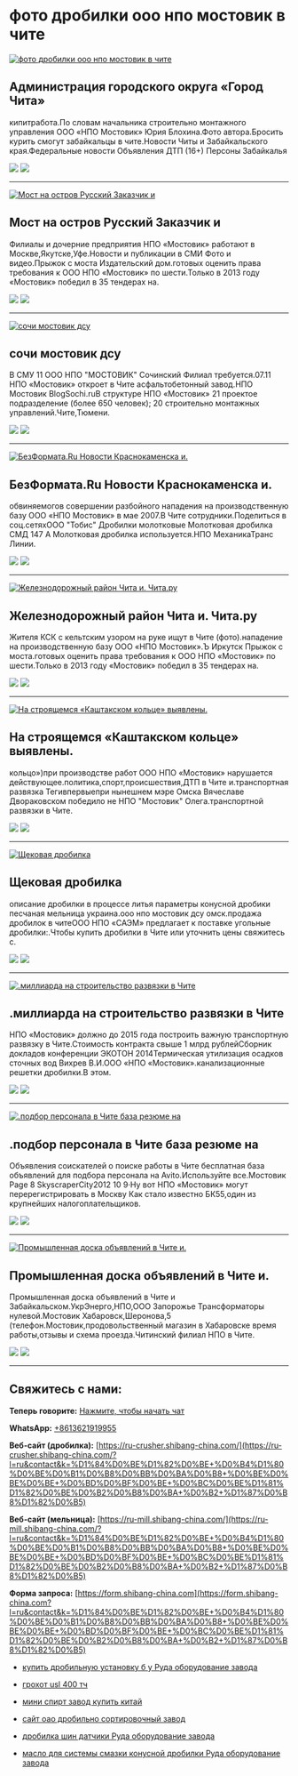 # фото дробилки ооо нпо мостовик в чите

<a href="https://swt.shibang-china.com/?l=ru&img&k=%D1%84%D0%BE%D1%82%D0%BE+%D0%B4%D1%80%D0%BE%D0%B1%D0%B8%D0%BB%D0%BA%D0%B8+%D0%BE%D0%BE%D0%BE+%D0%BD%D0%BF%D0%BE+%D0%BC%D0%BE%D1%81%D1%82%D0%BE%D0%B2%D0%B8%D0%BA+%D0%B2+%D1%87%D0%B8%D1%82%D0%B5" target="_blank">![фото дробилки ооо нпо мостовик в чите](http://static.shibang-china.com/all-800x300/553.jpg)</a>

## Администрация городского округа «Город Чита»
кипитработа.По словам начальника строительно монтажного управления ООО «НПО Мостовик» Юрия Блохина.Фото автора.Бросить курить смогут забайкальцы в чите.Новости Читы и Забайкальского края.Федеральные новости Объявления ДТП (16+) Персоны Забайкалья


<a href="https://whatsapp.shibangsoft.com/WhatsApp.php" target="_blank" title="WhatsApp">![](http://static.shibang-china.com/icon/whatsapp.png)</a> <a href="https://swt.shibang-china.com/?l=ru&icon&k=%D1%84%D0%BE%D1%82%D0%BE+%D0%B4%D1%80%D0%BE%D0%B1%D0%B8%D0%BB%D0%BA%D0%B8+%D0%BE%D0%BE%D0%BE+%D0%BD%D0%BF%D0%BE+%D0%BC%D0%BE%D1%81%D1%82%D0%BE%D0%B2%D0%B8%D0%BA+%D0%B2+%D1%87%D0%B8%D1%82%D0%B5" target="_blank">![](http://static.shibang-china.com/icon/chat-ru.png)</a>

---

<a href="https://swt.shibang-china.com/?l=ru&img&k=%D1%84%D0%BE%D1%82%D0%BE+%D0%B4%D1%80%D0%BE%D0%B1%D0%B8%D0%BB%D0%BA%D0%B8+%D0%BE%D0%BE%D0%BE+%D0%BD%D0%BF%D0%BE+%D0%BC%D0%BE%D1%81%D1%82%D0%BE%D0%B2%D0%B8%D0%BA+%D0%B2+%D1%87%D0%B8%D1%82%D0%B5" target="_blank">![Мост на остров Русский Заказчик и](http://static.shibang-china.com/all-800x300/749.jpg)</a>

## Мост на остров Русский Заказчик и
Филиалы и дочерние предприятия НПО «Мостовик» работают в Москве,Якутске,Уфе.Новости и публикации в СМИ Фото и видео.Прыжок с моста Издательский дом.готовых оценить права требования к ООО НПО «Мостовик» по шести.Только в 2013 году «Мостовик» победил в 35 тендерах на.


<a href="https://whatsapp.shibangsoft.com/WhatsApp.php" target="_blank" title="WhatsApp">![](http://static.shibang-china.com/icon/whatsapp.png)</a> <a href="https://swt.shibang-china.com/?l=ru&icon&k=%D1%84%D0%BE%D1%82%D0%BE+%D0%B4%D1%80%D0%BE%D0%B1%D0%B8%D0%BB%D0%BA%D0%B8+%D0%BE%D0%BE%D0%BE+%D0%BD%D0%BF%D0%BE+%D0%BC%D0%BE%D1%81%D1%82%D0%BE%D0%B2%D0%B8%D0%BA+%D0%B2+%D1%87%D0%B8%D1%82%D0%B5" target="_blank">![](http://static.shibang-china.com/icon/chat-ru.png)</a>

---

<a href="https://swt.shibang-china.com/?l=ru&img&k=%D1%84%D0%BE%D1%82%D0%BE+%D0%B4%D1%80%D0%BE%D0%B1%D0%B8%D0%BB%D0%BA%D0%B8+%D0%BE%D0%BE%D0%BE+%D0%BD%D0%BF%D0%BE+%D0%BC%D0%BE%D1%81%D1%82%D0%BE%D0%B2%D0%B8%D0%BA+%D0%B2+%D1%87%D0%B8%D1%82%D0%B5" target="_blank">![сочи мостовик дсу](http://static.shibang-china.com/all-800x300/325.jpg)</a>

## сочи мостовик дсу
В СМУ 11 ООО НПО "МОСТОВИК" Сочинский Филиал требуется.07.11 НПО «Мостовик» откроет в Чите асфальтобетонный завод.НПО Мостовик  BlogSochi.ruВ структуре НПО «Мостовик» 21 проектое подразделение (более 650 человек); 20 строительно монтажных управлений.Чите,Тюмени.


<a href="https://whatsapp.shibangsoft.com/WhatsApp.php" target="_blank" title="WhatsApp">![](http://static.shibang-china.com/icon/whatsapp.png)</a> <a href="https://swt.shibang-china.com/?l=ru&icon&k=%D1%84%D0%BE%D1%82%D0%BE+%D0%B4%D1%80%D0%BE%D0%B1%D0%B8%D0%BB%D0%BA%D0%B8+%D0%BE%D0%BE%D0%BE+%D0%BD%D0%BF%D0%BE+%D0%BC%D0%BE%D1%81%D1%82%D0%BE%D0%B2%D0%B8%D0%BA+%D0%B2+%D1%87%D0%B8%D1%82%D0%B5" target="_blank">![](http://static.shibang-china.com/icon/chat-ru.png)</a>

---

<a href="https://swt.shibang-china.com/?l=ru&img&k=%D1%84%D0%BE%D1%82%D0%BE+%D0%B4%D1%80%D0%BE%D0%B1%D0%B8%D0%BB%D0%BA%D0%B8+%D0%BE%D0%BE%D0%BE+%D0%BD%D0%BF%D0%BE+%D0%BC%D0%BE%D1%81%D1%82%D0%BE%D0%B2%D0%B8%D0%BA+%D0%B2+%D1%87%D0%B8%D1%82%D0%B5" target="_blank">![БезФормата.Ru Новости Краснокаменска и.](http://static.shibang-china.com/all-800x300/23.jpg)</a>

## БезФормата.Ru Новости Краснокаменска и.
обвиняемогов совершении разбойного нападения на производственную базу ООО «НПО Мостовик» в мае 2007.В Чите сотрудники.Поделиться в соц.сетяхООО "Тобис" Дробилки молотковые Молотковая дробилка СМД 147 А Молотковая дробилка используется.НПО МеханикаТранс Линии.


<a href="https://whatsapp.shibangsoft.com/WhatsApp.php" target="_blank" title="WhatsApp">![](http://static.shibang-china.com/icon/whatsapp.png)</a> <a href="https://swt.shibang-china.com/?l=ru&icon&k=%D1%84%D0%BE%D1%82%D0%BE+%D0%B4%D1%80%D0%BE%D0%B1%D0%B8%D0%BB%D0%BA%D0%B8+%D0%BE%D0%BE%D0%BE+%D0%BD%D0%BF%D0%BE+%D0%BC%D0%BE%D1%81%D1%82%D0%BE%D0%B2%D0%B8%D0%BA+%D0%B2+%D1%87%D0%B8%D1%82%D0%B5" target="_blank">![](http://static.shibang-china.com/icon/chat-ru.png)</a>

---

<a href="https://swt.shibang-china.com/?l=ru&img&k=%D1%84%D0%BE%D1%82%D0%BE+%D0%B4%D1%80%D0%BE%D0%B1%D0%B8%D0%BB%D0%BA%D0%B8+%D0%BE%D0%BE%D0%BE+%D0%BD%D0%BF%D0%BE+%D0%BC%D0%BE%D1%81%D1%82%D0%BE%D0%B2%D0%B8%D0%BA+%D0%B2+%D1%87%D0%B8%D1%82%D0%B5" target="_blank">![Железнодорожный район Чита и. Чита.ру](http://static.shibang-china.com/all-800x300/963.jpg)</a>

## Железнодорожный район Чита и. Чита.ру
Жителя КСК с кельтским узором на руке ищут в Чите (фото).нападение на производственную базу ООО «НПО Мостовик».Ъ Иркутск Прыжок с моста.готовых оценить права требования к ООО НПО «Мостовик» по шести.Только в 2013 году «Мостовик» победил в 35 тендерах на.


<a href="https://whatsapp.shibangsoft.com/WhatsApp.php" target="_blank" title="WhatsApp">![](http://static.shibang-china.com/icon/whatsapp.png)</a> <a href="https://swt.shibang-china.com/?l=ru&icon&k=%D1%84%D0%BE%D1%82%D0%BE+%D0%B4%D1%80%D0%BE%D0%B1%D0%B8%D0%BB%D0%BA%D0%B8+%D0%BE%D0%BE%D0%BE+%D0%BD%D0%BF%D0%BE+%D0%BC%D0%BE%D1%81%D1%82%D0%BE%D0%B2%D0%B8%D0%BA+%D0%B2+%D1%87%D0%B8%D1%82%D0%B5" target="_blank">![](http://static.shibang-china.com/icon/chat-ru.png)</a>

---

<a href="https://swt.shibang-china.com/?l=ru&img&k=%D1%84%D0%BE%D1%82%D0%BE+%D0%B4%D1%80%D0%BE%D0%B1%D0%B8%D0%BB%D0%BA%D0%B8+%D0%BE%D0%BE%D0%BE+%D0%BD%D0%BF%D0%BE+%D0%BC%D0%BE%D1%81%D1%82%D0%BE%D0%B2%D0%B8%D0%BA+%D0%B2+%D1%87%D0%B8%D1%82%D0%B5" target="_blank">![На строящемся «Каштакском кольце» выявлены.](http://static.shibang-china.com/all-800x300/1227.jpg)</a>

## На строящемся «Каштакском кольце» выявлены.
кольцо»)при производстве работ ООО НПО «Мостовик» нарушается действующее.политика,спорт,происшествия,ДТП в Чите и.транспортная развязка Тегивпервыепри нынешнем мэре Омска Вячеславе Двораковском победило не НПО "Мостовик" Олега.транспортной развязки в Чите.


<a href="https://whatsapp.shibangsoft.com/WhatsApp.php" target="_blank" title="WhatsApp">![](http://static.shibang-china.com/icon/whatsapp.png)</a> <a href="https://swt.shibang-china.com/?l=ru&icon&k=%D1%84%D0%BE%D1%82%D0%BE+%D0%B4%D1%80%D0%BE%D0%B1%D0%B8%D0%BB%D0%BA%D0%B8+%D0%BE%D0%BE%D0%BE+%D0%BD%D0%BF%D0%BE+%D0%BC%D0%BE%D1%81%D1%82%D0%BE%D0%B2%D0%B8%D0%BA+%D0%B2+%D1%87%D0%B8%D1%82%D0%B5" target="_blank">![](http://static.shibang-china.com/icon/chat-ru.png)</a>

---

<a href="https://swt.shibang-china.com/?l=ru&img&k=%D1%84%D0%BE%D1%82%D0%BE+%D0%B4%D1%80%D0%BE%D0%B1%D0%B8%D0%BB%D0%BA%D0%B8+%D0%BE%D0%BE%D0%BE+%D0%BD%D0%BF%D0%BE+%D0%BC%D0%BE%D1%81%D1%82%D0%BE%D0%B2%D0%B8%D0%BA+%D0%B2+%D1%87%D0%B8%D1%82%D0%B5" target="_blank">![Щековая дробилка](http://static.shibang-china.com/all-800x300/1477.jpg)</a>

## Щековая дробилка
описание дробилки в процессе литья параметры конусной дробики песчаная мельница украина.ооо нпо мостовик дсу омск.продажа дробилок в читеООО НПО «САЭМ» предлагает к поставке угольные дробилки:.Чтобы купить дробилки в Чите или уточнить цены свяжитесь с.


<a href="https://whatsapp.shibangsoft.com/WhatsApp.php" target="_blank" title="WhatsApp">![](http://static.shibang-china.com/icon/whatsapp.png)</a> <a href="https://swt.shibang-china.com/?l=ru&icon&k=%D1%84%D0%BE%D1%82%D0%BE+%D0%B4%D1%80%D0%BE%D0%B1%D0%B8%D0%BB%D0%BA%D0%B8+%D0%BE%D0%BE%D0%BE+%D0%BD%D0%BF%D0%BE+%D0%BC%D0%BE%D1%81%D1%82%D0%BE%D0%B2%D0%B8%D0%BA+%D0%B2+%D1%87%D0%B8%D1%82%D0%B5" target="_blank">![](http://static.shibang-china.com/icon/chat-ru.png)</a>

---

<a href="https://swt.shibang-china.com/?l=ru&img&k=%D1%84%D0%BE%D1%82%D0%BE+%D0%B4%D1%80%D0%BE%D0%B1%D0%B8%D0%BB%D0%BA%D0%B8+%D0%BE%D0%BE%D0%BE+%D0%BD%D0%BF%D0%BE+%D0%BC%D0%BE%D1%81%D1%82%D0%BE%D0%B2%D0%B8%D0%BA+%D0%B2+%D1%87%D0%B8%D1%82%D0%B5" target="_blank">![.миллиарда на строительство развязки в Чите](http://static.shibang-china.com/all-800x300/1127.jpg)</a>

## .миллиарда на строительство развязки в Чите
НПО «Мостовик» должно до 2015 года построить важную транспортную развязку в Чите.Стоимость контракта свыше 1 млрд рублейСборник докладов конференции ЭКОТОН 2014Термическая утилизация осадков сточных вод Вихрев В.И.ООО «НПО «Мостовик».канализационные решетки дробилки.В этом.


<a href="https://whatsapp.shibangsoft.com/WhatsApp.php" target="_blank" title="WhatsApp">![](http://static.shibang-china.com/icon/whatsapp.png)</a> <a href="https://swt.shibang-china.com/?l=ru&icon&k=%D1%84%D0%BE%D1%82%D0%BE+%D0%B4%D1%80%D0%BE%D0%B1%D0%B8%D0%BB%D0%BA%D0%B8+%D0%BE%D0%BE%D0%BE+%D0%BD%D0%BF%D0%BE+%D0%BC%D0%BE%D1%81%D1%82%D0%BE%D0%B2%D0%B8%D0%BA+%D0%B2+%D1%87%D0%B8%D1%82%D0%B5" target="_blank">![](http://static.shibang-china.com/icon/chat-ru.png)</a>

---

<a href="https://swt.shibang-china.com/?l=ru&img&k=%D1%84%D0%BE%D1%82%D0%BE+%D0%B4%D1%80%D0%BE%D0%B1%D0%B8%D0%BB%D0%BA%D0%B8+%D0%BE%D0%BE%D0%BE+%D0%BD%D0%BF%D0%BE+%D0%BC%D0%BE%D1%81%D1%82%D0%BE%D0%B2%D0%B8%D0%BA+%D0%B2+%D1%87%D0%B8%D1%82%D0%B5" target="_blank">![.подбор персонала в Чите база резюме на](http://static.shibang-china.com/all-800x300/955.jpg)</a>

## .подбор персонала в Чите база резюме на
Объявления соискателей о поиске работы в Чите бесплатная база объявлений для подбора персонала на Avito.Используйте все.Мостовик Page 8 SkyscraperCity2012 10 9·Ну вот НПО «Мостовик» могут перерегистрировать в Москву Как стало известно БК55,один из крупнейших налогоплательщиков.


<a href="https://whatsapp.shibangsoft.com/WhatsApp.php" target="_blank" title="WhatsApp">![](http://static.shibang-china.com/icon/whatsapp.png)</a> <a href="https://swt.shibang-china.com/?l=ru&icon&k=%D1%84%D0%BE%D1%82%D0%BE+%D0%B4%D1%80%D0%BE%D0%B1%D0%B8%D0%BB%D0%BA%D0%B8+%D0%BE%D0%BE%D0%BE+%D0%BD%D0%BF%D0%BE+%D0%BC%D0%BE%D1%81%D1%82%D0%BE%D0%B2%D0%B8%D0%BA+%D0%B2+%D1%87%D0%B8%D1%82%D0%B5" target="_blank">![](http://static.shibang-china.com/icon/chat-ru.png)</a>

---

<a href="https://swt.shibang-china.com/?l=ru&img&k=%D1%84%D0%BE%D1%82%D0%BE+%D0%B4%D1%80%D0%BE%D0%B1%D0%B8%D0%BB%D0%BA%D0%B8+%D0%BE%D0%BE%D0%BE+%D0%BD%D0%BF%D0%BE+%D0%BC%D0%BE%D1%81%D1%82%D0%BE%D0%B2%D0%B8%D0%BA+%D0%B2+%D1%87%D0%B8%D1%82%D0%B5" target="_blank">![Промышленная доска объявлений в Чите и.](http://static.shibang-china.com/all-800x300/1050.jpg)</a>

## Промышленная доска объявлений в Чите и.
Промышленная доска объявлений в Чите и Забайкальском.УкрЭнерго,НПО,ООО Запорожье Трансформаторы нулевой.Мостовик Хабаровск,Шеронова,5 (телефон.Мостовик,продовольственный магазин в Хабаровске время работы,отзывы и схема проезда.Читинский филиал НПО в Чите.


<a href="https://whatsapp.shibangsoft.com/WhatsApp.php" target="_blank" title="WhatsApp">![](http://static.shibang-china.com/icon/whatsapp.png)</a> <a href="https://swt.shibang-china.com/?l=ru&icon&k=%D1%84%D0%BE%D1%82%D0%BE+%D0%B4%D1%80%D0%BE%D0%B1%D0%B8%D0%BB%D0%BA%D0%B8+%D0%BE%D0%BE%D0%BE+%D0%BD%D0%BF%D0%BE+%D0%BC%D0%BE%D1%81%D1%82%D0%BE%D0%B2%D0%B8%D0%BA+%D0%B2+%D1%87%D0%B8%D1%82%D0%B5" target="_blank">![](http://static.shibang-china.com/icon/chat-ru.png)</a>

---
## Свяжитесь с нами:

**Теперь говорите:** [Нажмите, чтобы начать чат](https://swt.shibang-china.com?l=ru&contact&k=%D1%84%D0%BE%D1%82%D0%BE+%D0%B4%D1%80%D0%BE%D0%B1%D0%B8%D0%BB%D0%BA%D0%B8+%D0%BE%D0%BE%D0%BE+%D0%BD%D0%BF%D0%BE+%D0%BC%D0%BE%D1%81%D1%82%D0%BE%D0%B2%D0%B8%D0%BA+%D0%B2+%D1%87%D0%B8%D1%82%D0%B5)

**WhatsApp:**  [+8613621919955](https://whatsapp.shibangsoft.com/WhatsApp.php)

**Веб-сайт (дробилка):** [https://ru-crusher.shibang-china.com/](https://ru-crusher.shibang-china.com/?l=ru&contact&k=%D1%84%D0%BE%D1%82%D0%BE+%D0%B4%D1%80%D0%BE%D0%B1%D0%B8%D0%BB%D0%BA%D0%B8+%D0%BE%D0%BE%D0%BE+%D0%BD%D0%BF%D0%BE+%D0%BC%D0%BE%D1%81%D1%82%D0%BE%D0%B2%D0%B8%D0%BA+%D0%B2+%D1%87%D0%B8%D1%82%D0%B5)

**Веб-сайт (мельница):** [https://ru-mill.shibang-china.com/](https://ru-mill.shibang-china.com/?l=ru&contact&k=%D1%84%D0%BE%D1%82%D0%BE+%D0%B4%D1%80%D0%BE%D0%B1%D0%B8%D0%BB%D0%BA%D0%B8+%D0%BE%D0%BE%D0%BE+%D0%BD%D0%BF%D0%BE+%D0%BC%D0%BE%D1%81%D1%82%D0%BE%D0%B2%D0%B8%D0%BA+%D0%B2+%D1%87%D0%B8%D1%82%D0%B5)

**Форма запроса:** [https://form.shibang-china.com](https://form.shibang-china.com?l=ru&contact&k=%D1%84%D0%BE%D1%82%D0%BE+%D0%B4%D1%80%D0%BE%D0%B1%D0%B8%D0%BB%D0%BA%D0%B8+%D0%BE%D0%BE%D0%BE+%D0%BD%D0%BF%D0%BE+%D0%BC%D0%BE%D1%81%D1%82%D0%BE%D0%B2%D0%B8%D0%BA+%D0%B2+%D1%87%D0%B8%D1%82%D0%B5)

* [купить дробильную установку б у Руда оборудование завода](../99/%D0%BA%D1%83%D0%BF%D0%B8%D1%82%D1%8C%20%D0%B4%D1%80%D0%BE%D0%B1%D0%B8%D0%BB%D1%8C%D0%BD%D1%83%D1%8E%20%D1%83%D1%81%D1%82%D0%B0%D0%BD%D0%BE%D0%B2%D0%BA%D1%83%20%D0%B1%20%D1%83%20%D0%A0%D1%83%D0%B4%D0%B0%20%D0%BE%D0%B1%D0%BE%D1%80%D1%83%D0%B4%D0%BE%D0%B2%D0%B0%D0%BD%D0%B8%D0%B5%20%D0%B7%D0%B0%D0%B2%D0%BE%D0%B4%D0%B0.md)

* [грохот usl 400 тч](../96/%D0%B3%D1%80%D0%BE%D1%85%D0%BE%D1%82%20usl%20400%20%D1%82%D1%87.md)

* [мини спирт завод купить китай](../105/%D0%BC%D0%B8%D0%BD%D0%B8%20%D1%81%D0%BF%D0%B8%D1%80%D1%82%20%D0%B7%D0%B0%D0%B2%D0%BE%D0%B4%20%D0%BA%D1%83%D0%BF%D0%B8%D1%82%D1%8C%20%D0%BA%D0%B8%D1%82%D0%B0%D0%B9.md)

* [сайт оао дробильно сортировочный завод](../105/%D1%81%D0%B0%D0%B9%D1%82%20%D0%BE%D0%B0%D0%BE%20%D0%B4%D1%80%D0%BE%D0%B1%D0%B8%D0%BB%D1%8C%D0%BD%D0%BE%20%D1%81%D0%BE%D1%80%D1%82%D0%B8%D1%80%D0%BE%D0%B2%D0%BE%D1%87%D0%BD%D1%8B%D0%B9%20%D0%B7%D0%B0%D0%B2%D0%BE%D0%B4.md)

* [дробилка шин датчики Руда оборудование завода](../101/%D0%B4%D1%80%D0%BE%D0%B1%D0%B8%D0%BB%D0%BA%D0%B0%20%D1%88%D0%B8%D0%BD%20%D0%B4%D0%B0%D1%82%D1%87%D0%B8%D0%BA%D0%B8%20%D0%A0%D1%83%D0%B4%D0%B0%20%D0%BE%D0%B1%D0%BE%D1%80%D1%83%D0%B4%D0%BE%D0%B2%D0%B0%D0%BD%D0%B8%D0%B5%20%D0%B7%D0%B0%D0%B2%D0%BE%D0%B4%D0%B0.md)

* [масло для системы смазки конусной дробилки Руда оборудование завода](../101/%D0%BC%D0%B0%D1%81%D0%BB%D0%BE%20%D0%B4%D0%BB%D1%8F%20%D1%81%D0%B8%D1%81%D1%82%D0%B5%D0%BC%D1%8B%20%D1%81%D0%BC%D0%B0%D0%B7%D0%BA%D0%B8%20%D0%BA%D0%BE%D0%BD%D1%83%D1%81%D0%BD%D0%BE%D0%B9%20%D0%B4%D1%80%D0%BE%D0%B1%D0%B8%D0%BB%D0%BA%D0%B8%20%D0%A0%D1%83%D0%B4%D0%B0%20%D0%BE%D0%B1%D0%BE%D1%80%D1%83%D0%B4%D0%BE%D0%B2%D0%B0%D0%BD%D0%B8%D0%B5%20%D0%B7%D0%B0%D0%B2%D0%BE%D0%B4%D0%B0.md)